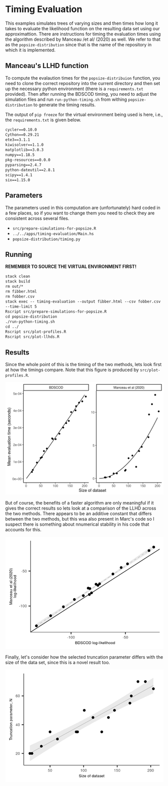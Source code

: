 # Timing Evaluation

This examples simulates trees of varying sizes and then times how long it takes
to evaluate the likelihood function on the resulting data set using our
approximattion. There are instructions for timing the evaluation times using the
algorithm described by Manceau /et al/ (2020) as well. We refer to that as the
`popsize-distribution` since that is the name of the repository in which it is
implemented.

## Manceau's LLHD function

To compute the evalaution times for the `popsize-distribuion` function, you need
to clone the correct repository into the current directory and then set up the
necessary python environment (there is a `requirements.txt` provided). Then
after running the BDSCOD timing, you need to adjust the simulation files and run
`run-python-timing.sh` from withing `popsize-distribution` to generate the
timing results.

The output of `pip freeze` for the virtual environment being used is here, i.e.,
the `requirements.txt` is given below.

```
cycler==0.10.0
Cython==0.29.21
ete3==3.1.1
kiwisolver==1.1.0
matplotlib==3.0.3
numpy==1.18.5
pkg-resources==0.0.0
pyparsing==2.4.7
python-dateutil==2.8.1
scipy==1.4.1
six==1.15.0
```

## Parameters

The parameters used in this computation are (unfortunately) hard coded in a few
places, so if you want to change them you need to check they are consistent
across several files.

- `src/prepare-simulations-for-popsize.R`
- `../../apps/timing-evaluation/Main.hs`
- `popsize-distribution/timing.py`

## Running

**REMEMBER TO SOURCE THE VIRTUAL ENVIRONMENT FIRST!**

```
stack clean 
stack build 
rm out/*
rm fibber.html 
rm fobber.csv 
stack exec -- timing-evaluation --output fibber.html --csv fobber.csv --time-limit 5 
Rscript src/prepare-simulations-for-popsize.R 
cd popsize-distribution 
./run-python-timing.sh
cd ../ 
Rscript src/plot-profiles.R
Rscript src/plot-llhds.R
```

## Results

Since the whole point of this is the timing of the two methods, lets look first
at how the timings compare. Note that this figure is produced by
`src/plot-profiles.R`.

![](out/profiles.png)

But of course, the benefits of a faster algorithm are only meaningful if it
gives the correct results so lets look at a comparison of the LLHD across the
two methods. There appears to be an additive constant that differs between the
two methods, but this wsa also present in Marc's code so I suspect there is
something about nnumerical stability in his code that accounts for this.

![](out/llhd-comparison.png)

Finally, let's consider how the selected truncation parameter differs with the
size of the data set, since this is a novel result too.

![](out/truncation-comparison.png)

